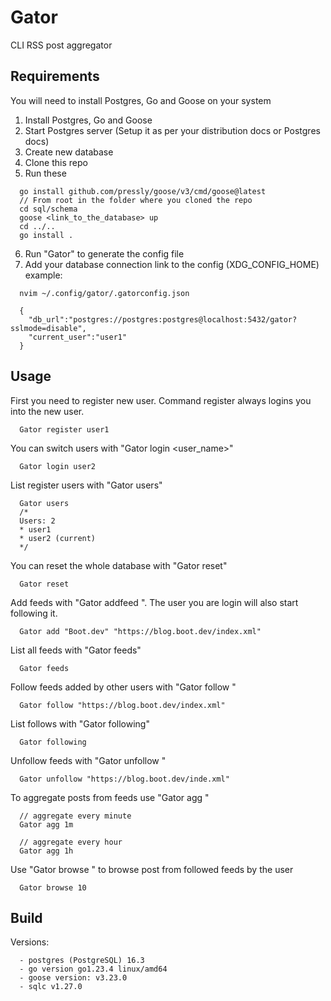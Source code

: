 # Gator

CLI RSS post aggregator

## Requirements

You will need to install Postgres, Go and Goose on your system

1. Install Postgres, Go and Goose
2. Start Postgres server (Setup it as per your distribution docs or Postgres docs)
3. Create new database
4. Clone this repo
5. Run these
```
  go install github.com/pressly/goose/v3/cmd/goose@latest
  // From root in the folder where you cloned the repo
  cd sql/schema
  goose <link_to_the_database> up
  cd ../..
  go install .
```
6. Run "Gator" to generate the config file
7. Add your database connection link to the config (XDG_CONFIG_HOME) example:
```
  nvim ~/.config/gator/.gatorconfig.json

  {
    "db_url":"postgres://postgres:postgres@localhost:5432/gator?sslmode=disable",
    "current_user":"user1"
  }
```

## Usage

First you need to register new user. Command register always logins you into the new user.

```
  Gator register user1
```

You can switch users with "Gator login <user_name>"

```
  Gator login user2
```

List register users with "Gator users"

```
  Gator users
  /*
  Users: 2
  * user1
  * user2 (current)
  */
```

You can reset the whole database with "Gator reset"

```
  Gator reset
```

Add feeds with "Gator addfeed <name> <url>". The user you are login will also start following it.

```
  Gator add "Boot.dev" "https://blog.boot.dev/index.xml"
```

List all feeds with "Gator feeds"

```
  Gator feeds
```

Follow feeds added by other users with "Gator follow <url>"

```
  Gator follow "https://blog.boot.dev/index.xml"
```

List follows with "Gator following"

```
  Gator following
```

Unfollow feeds with "Gator unfollow <url>"

```</url>
  Gator unfollow "https://blog.boot.dev/inde.xml"
```

To aggregate posts from feeds use "Gator agg <interval>"

```
  // aggregate every minute
  Gator agg 1m

  // aggregate every hour
  Gator agg 1h
```

Use "Gator browse <limit>" to browse post from followed feeds by the user 

```
  Gator browse 10
```

## Build

Versions:
```
  - postgres (PostgreSQL) 16.3
  - go version go1.23.4 linux/amd64
  - goose version: v3.23.0
  - sqlc v1.27.0
```
